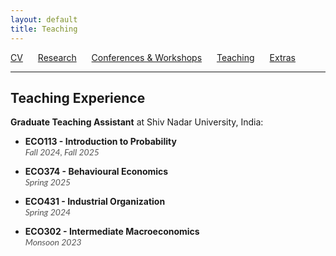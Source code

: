 ```yaml
---
layout: default
title: Teaching
---
```


[CV](/assets/CV_Feb2024.pdf) <span style="margin-right: 20px;"></span> [Research](/research.md/) <span style="margin-right: 20px;"></span> [Conferences & Workshops](/conferences.md/) <span style="margin-right: 20px;"></span> [Teaching](/teaching.md/)<span style="margin-right: 20px;"></span> [Extras](/extras.md/)

<hr class="nav-separator">

## Teaching Experience


**Graduate Teaching Assistant** at Shiv Nadar University, India:

- **ECO113 - Introduction to Probability**  
  <span style="font-family: Lato, Verdana, Arial, sans-serif; font-style: italic; color: #555; font-size: 14px;">Fall 2024, Fall 2025</span>

- **ECO374 - Behavioural Economics**  
  <span style="font-family: Lato, Verdana, Arial, sans-serif; font-style: italic; color: #555; font-size: 14px;">Spring 2025</span>

- **ECO431 - Industrial Organization**  
 <span style="font-family: Lato, Verdana, Arial, sans-serif; font-style: italic; color: #555; font-size: 14px;">Spring 2024</span>

  
- **ECO302 - Intermediate Macroeconomics**  
  <span style="font-family: Lato, Verdana, Arial, sans-serif; font-style: italic; color: #555; font-size: 14px;">Monsoon 2023</span>
